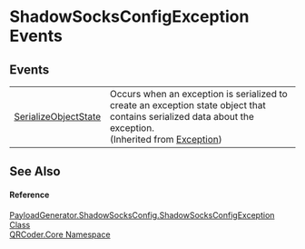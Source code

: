 # ShadowSocksConfigException Events




## Events
<table>
<tr>
<td><a href="https://learn.microsoft.com/dotnet/api/system.exception.serializeobjectstate" target="_blank" rel="noopener noreferrer">SerializeObjectState</a></td>
<td>Occurs when an exception is serialized to create an exception state object that contains serialized data about the exception.<br />(Inherited from <a href="https://learn.microsoft.com/dotnet/api/system.exception" target="_blank" rel="noopener noreferrer">Exception</a>)</td></tr>
</table>

## See Also


#### Reference
<a href="T_QRCoder_Core_PayloadGenerator_ShadowSocksConfig_ShadowSocksConfigException.md">PayloadGenerator.ShadowSocksConfig.ShadowSocksConfigException Class</a>  
<a href="N_QRCoder_Core.md">QRCoder.Core Namespace</a>  
